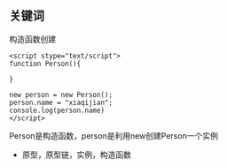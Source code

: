 关键词
--

构造函数创建
```
<script stype="text/script">
function Person(){

}

new person = new Person();
person.name = "xiaqijian";
console.log(person.name)
</script>
```

Person是构造函数，person是利用new创建Person一个实例

- 原型，原型链，实例，构造函数
